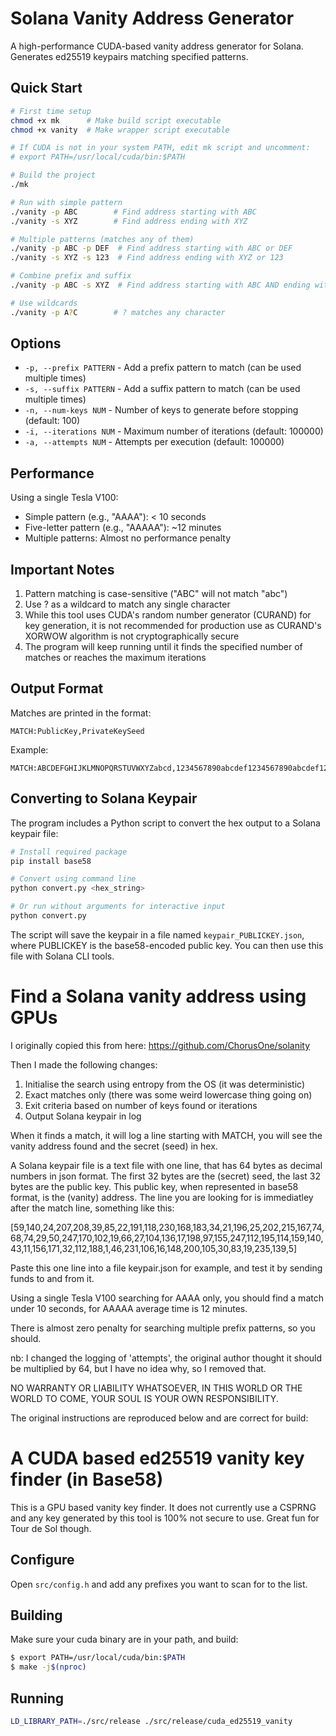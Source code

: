 # Solana Vanity Address Generator

A high-performance CUDA-based vanity address generator for Solana. Generates ed25519 keypairs matching specified patterns.

## Quick Start

```bash
# First time setup
chmod +x mk      # Make build script executable
chmod +x vanity  # Make wrapper script executable

# If CUDA is not in your system PATH, edit mk script and uncomment:
# export PATH=/usr/local/cuda/bin:$PATH

# Build the project
./mk

# Run with simple pattern
./vanity -p ABC        # Find address starting with ABC
./vanity -s XYZ        # Find address ending with XYZ

# Multiple patterns (matches any of them)
./vanity -p ABC -p DEF  # Find address starting with ABC or DEF
./vanity -s XYZ -s 123  # Find address ending with XYZ or 123

# Combine prefix and suffix
./vanity -p ABC -s XYZ  # Find address starting with ABC AND ending with XYZ

# Use wildcards
./vanity -p A?C        # ? matches any character
```

## Options

- `-p, --prefix PATTERN` - Add a prefix pattern to match (can be used multiple times)
- `-s, --suffix PATTERN` - Add a suffix pattern to match (can be used multiple times)
- `-n, --num-keys NUM` - Number of keys to generate before stopping (default: 100)
- `-i, --iterations NUM` - Maximum number of iterations (default: 100000)
- `-a, --attempts NUM` - Attempts per execution (default: 100000)

## Performance

Using a single Tesla V100:

- Simple pattern (e.g., "AAAA"): < 10 seconds
- Five-letter pattern (e.g., "AAAAA"): ~12 minutes
- Multiple patterns: Almost no performance penalty

## Important Notes

1. Pattern matching is case-sensitive ("ABC" will not match "abc")
2. Use ? as a wildcard to match any single character
3. While this tool uses CUDA's random number generator (CURAND) for key generation, it is not recommended for production use as CURAND's XORWOW algorithm is not cryptographically secure
4. The program will keep running until it finds the specified number of matches or reaches the maximum iterations

## Output Format

Matches are printed in the format:

```
MATCH:PublicKey,PrivateKeySeed
```

Example:

```
MATCH:ABCDEFGHIJKLMNOPQRSTUVWXYZabcd,1234567890abcdef1234567890abcdef1234567890abcdef1234567890abcdef
```

## Converting to Solana Keypair

The program includes a Python script to convert the hex output to a Solana keypair file:

```bash
# Install required package
pip install base58

# Convert using command line
python convert.py <hex_string>

# Or run without arguments for interactive input
python convert.py
```

The script will save the keypair in a file named `keypair_PUBLICKEY.json`, where PUBLICKEY is the base58-encoded public key. You can then use this file with Solana CLI tools.

# Find a Solana vanity address using GPUs

I originally copied this from here: https://github.com/ChorusOne/solanity

Then I made the following changes:

1. Initialise the search using entropy from the OS (it was deterministic)
2. Exact matches only (there was some weird lowercase thing going on)
3. Exit criteria based on number of keys found or iterations
4. Output Solana keypair in log

When it finds a match, it will log a line starting with MATCH, you will see the vanity address found and the secret (seed) in hex.

A Solana keypair file is a text file with one line, that has 64 bytes as decimal numbers in json format. The first 32 bytes are the (secret) seed, the last 32 bytes are the public key. This public key, when represented in base58 format, is the (vanity) address. The line you are looking for is immediatley after the match line, something like this:

[59,140,24,207,208,39,85,22,191,118,230,168,183,34,21,196,25,202,215,167,74,68,74,29,50,247,170,102,19,66,27,104,136,17,198,97,155,247,112,195,114,159,140,43,11,156,171,32,112,188,1,46,231,106,16,148,200,105,30,83,19,235,139,5]

Paste this one line into a file keypair.json for example, and test it by sending funds to and from it.

Using a single Tesla V100 searching for AAAA only, you should find a match under 10 seconds, for AAAAA average time is 12 minutes.

There is almost zero penalty for searching multiple prefix patterns, so you should.

nb: I changed the logging of 'attempts', the original author thought it should be multiplied by 64, but I have no idea why, so I removed that.

NO WARRANTY OR LIABILITY WHATSOEVER, IN THIS WORLD OR THE WORLD TO COME, YOUR SOUL IS YOUR OWN RESPONSIBILITY.

The original instructions are reproduced below and are correct for build:

# A CUDA based ed25519 vanity key finder (in Base58)

This is a GPU based vanity key finder. It does not currently use a CSPRNG and
any key generated by this tool is 100% not secure to use. Great fun for Tour de
Sol though.

## Configure

Open `src/config.h` and add any prefixes you want to scan for to the list.

## Building

Make sure your cuda binary are in your path, and build:

```bash
$ export PATH=/usr/local/cuda/bin:$PATH
$ make -j$(nproc)
```

## Running

```bash
LD_LIBRARY_PATH=./src/release ./src/release/cuda_ed25519_vanity
```
